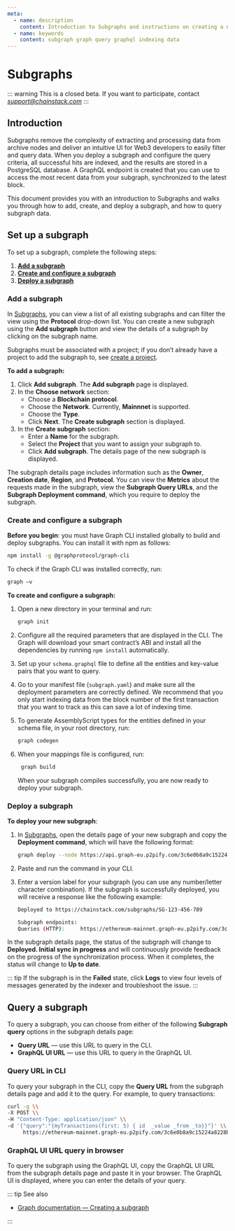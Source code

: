 ```yaml
---
meta:
  - name: description
    content: Introduction to Subgraphs and instructions on creating a new subgraph and querying.
  - name: keywords
    content: subgraph graph query graphql indexing data
---
```


# Subgraphs

::: warning
This is a closed beta. If you want to participate, contact *support@chainstack.com*
:::

## Introduction

Subgraphs remove the complexity of extracting and processing data from archive nodes and deliver an intuitive UI for Web3 developers to easily filter and query data. When you deploy a subgraph and configure the query criteria, all successful hits are indexed, and the results are stored in a PostgreSQL database. A GraphQL endpoint is created that you can use to access the most recent data from your subgraph, synchronized to the latest block.

This document provides you with an introduction to Subgraphs and walks you through how to add, create, and deploy a subgraph, and how to query subgraph data.

## Set up a subgraph

To set up a subgraph, complete the following steps:

1. [**Add a subgraph**](./subgraphs.md#add-a-subgraph)
1. [**Create and configure a subgraph**](./subgraphs.md#create-and-configure-a-subgraph)
1. [**Deploy a subgraph**](./subgraphs.md#deploy-a-subgraph)

### Add a subgraph

In <a href="https://console.chainstack.com/subgraphs" target="_blank">Subgraphs</a>, you can view a list of all existing subgraphs and can filter the view using the **Protocol** drop-down list. You can create a new subgraph using the **Add subgraph** button and view the details of a subgraph by clicking on the subgraph name.

Subgraphs must be associated with a project; if you don’t already have a project to add the subgraph to, see [create a project](/platform/create-a-project).

**To add a subgraph:**

1. Click **Add subgraph**. The **Add subgraph** page is displayed.
1. In the **Choose network** section:
   * Choose a **Blockchain protocol**.
   * Choose the **Network**. Currently, **Mainnnet** is supported.
   * Choose the **Type**.
   * Click **Next**. The **Create subgraph** section is displayed.
1. In the **Create subgraph** section:
     * Enter a **Name** for the subgraph.
     * Select the **Project** that you want to assign your subgraph to. 
     * Click **Add subgraph**. The details page of the new subgraph is displayed.
  
The subgraph details page includes information such as the **Owner**, **Creation date**, **Region**, and **Protocol**. You can view the **Metrics** about the requests made in the subgraph, view the **Subgraph Query URLs**, and the **Subgraph Deployment command**, which you require to deploy the subgraph.

### Create and configure a subgraph

**Before you begin**: you must have Graph CLI installed globally to build and deploy subgraphs. You can install it with npm as follows:

``` sh
npm install -g @graphprotocol/graph-cli
```

To check if the Graph CLI was installed correctly, run:

``` sh
graph –v
```

**To create and configure a subgraph:**

1. Open a new directory in your terminal and run:

    ``` sh
    graph init
    ```

1. Configure all the required parameters that are displayed in the CLI. The Graph will download your smart contract’s ABI and install all the dependencies by running `npm install` automatically.
1. Set up your `schema.graphql` file to define all the entities and key-value pairs that you want to query.
1. Go to your manifest file (`subgraph.yaml`) and make sure all the deployment parameters are correctly defined. We recommend that you only start indexing data from the block number of the first transaction that you want to track as this can save a lot of indexing time.
1. To generate AssemblyScript types for the entities defined in your schema file, in your root directory, run:

    ``` sh
    graph codegen
    ```

1. When your mappings file is configured, run:

   ``` sh
    graph build
    ```

    When your subgraph compiles successfully, you are now ready to deploy your subgraph.

### Deploy a subgraph

**To deploy your new subgraph**:

1. In <a href="https://console.chainstack.com/subgraphs" target="_blank">Subgraphs</a>, open the details page of your new subgraph and copy the **Deployment command**, which will have the following format:

    ``` sh
    graph deploy --node https://api.graph-eu.p2pify.com/3c6e0b8a9c15224a8228b9a98ca1531d/deploy --ipfs https://api.graph-eu.p2pify.com/3c6e0b8a9c15224a8228b9a98ca1531d/ipfs my_subgraph_v1_0
    ```

1. Paste and run the command in your CLI.
1. Enter a version label for your subgraph (you can use any number/letter character combination). If the subgraph is successfully deployed, you will receive a response like the following example:

    ``` sh
    Deployed to https://chainstack.com/subgraphs/SG-123-456-789

    Subgraph endpoints:
    Queries (HTTP):     https://ethereum-mainnet.graph-eu.p2pify.com/3c6e0b8a9c15224a8228b9a98ca1531d/my_subgraph_v1_0
    ```

In the subgraph details page, the status of the subgraph will change to **Deployed. Initial sync in progress** and will continuously provide feedback on the progress of the synchronization process. When it completes, the status will change to **Up to date**.

::: tip
If the subgraph is in the **Failed** state, click **Logs** to view four levels of messages generated by the indexer and troubleshoot the issue.
:::

## Query a subgraph

To query a subgraph, you can choose from either of the following **Subgraph query** options in the subgraph details page:

* **Query URL** — use this URL to query in the CLI.
* **GraphQL UI URL** — use this URL to query in the GraphQL UI.

### Query URL in CLI

To query your subgraph in the CLI, copy the **Query URL** from the subgraph details page and add it to the query. For example, to query transactions:

``` sh
curl -g \\
-X POST \\
-H "Content-Type: application/json" \\
-d '{"query":"{myTransactions(first: 5) { id  _value _from _to}}"}' \\
     https://ethereum-mainnet.graph-eu.p2pify.com/3c6e0b8a9c15224a8228b9a98ca1531d/my_subgraph_v1_0
```

### GraphQL UI URL query in browser

To query the subgraph using the GraphQL UI, copy the GraphQL UI URL from the subgraph details page and paste it in your browser. The GraphQL UI is displayed, where you can enter the details of your query.

::: tip See also

* [Graph documentation — Creating a subgraph](https://thegraph.com/docs/en/developing/creating-a-subgraph/)

:::
